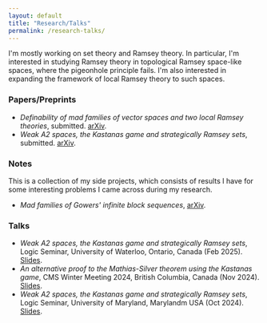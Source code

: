 ```yaml
---
layout: default
title: "Research/Talks"
permalink: /research-talks/
---
```


I'm mostly working on set theory and Ramsey theory. In particular, I'm interested in studying Ramsey theory in topological Ramsey space-like spaces, where the pigeonhole principle fails. I'm also interested in expanding the framework of local Ramsey theory to such spaces.

### Papers/Preprints
<ul>
   <li><em>Definability of mad families of vector spaces and two local Ramsey theories</em>, submitted. <a href="https://arxiv.org/abs/2503.24207">arXiv</a>.</li>
   <li><em>Weak A2 spaces, the Kastanas game and strategically Ramsey sets</em>, submitted. <a href="https://arxiv.org/abs/2410.00200">arXiv</a>.</li>
</ul>

### Notes
This is a collection of my side projects, which consists of results I have for some interesting problems I came across during my research.
<ul>
   <li><em>Mad families of Gowers' infinite block sequences</em>, <a href="https://arxiv.org/abs/2402.07836">arXiv</a>.</li>
</ul>

### Talks
<ul>
   <li><em>Weak A2 spaces, the Kastanas game and strategically Ramsey sets</em>, Logic Seminar, University of Waterloo, Ontario, Canada (Feb 2025). <a href="/files/Waterloo_Talk_Slides_(wA2_Spaces).pdf" target="_blank">Slides</a>.</li>
   <li><em>An alternative proof to the Mathias-Silver theorem using the Kastanas game</em>, CMS Winter Meeting 2024, British Columbia, Canada (Nov 2024). <a href="/files/CMS_Talk_Slides__Mathias_Silver_theorem.pdf" target="_blank">Slides</a>.</li>
   <li><em>Weak A2 spaces, the Kastanas game and strategically Ramsey sets</em>, Logic Seminar, University of Maryland, Marylandm USA (Oct 2024). <a href="/files/UMD_Talk_Slides_(wA2_Spaces).pdf" target="_blank">Slides</a>.</li>
</ul>
